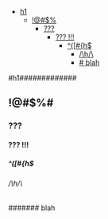 <!--TOC-->
* <a href="#h1">h1</a>
  * <a href="#href">!@#$%</a>
    * <a href="#href-1">???</a>
      * <a href="#--">???  !!!</a>
        * <a href="#h">^([#{h$</a>
          * <a href="#h-1">/\\h/\\</a>
          * <a href="#-blah"># blah</a>


<a name="h1"></a>
#h1#############

<a name="href"></a>
## !@#$%#

<a name="href-1"></a>
### ???

<a name="--"></a>
#### ???  !!!

<a name="h"></a>
##### ^([#{h$

<a name="h-1"></a>
###### /\h/\

<a name="-blah"></a>
####### blah
